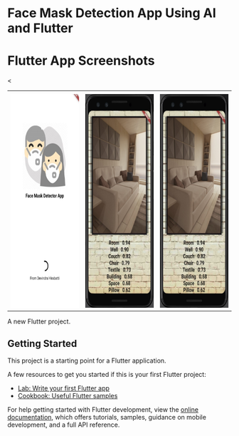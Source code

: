 # Face Mask Detection App Using AI and Flutter
# Flutter App Screenshots
<table>
  <tr>
    <td></td>
     <td></td>
     <
  </tr>
  <tr>
    <td><img src="https://github.com/program333/Face_Mask_Detector_App/blob/main/Images/F1.jpg?raw=true" width=270 height=480></td>
    <td><img src="https://github.com/program333/Image_Labelling_Classification_Flutter_App/blob/main/images/Image_Labelling_flutter%20App.jpg?raw=true" width=270 height=480></td>
    <td><img src="https://github.com/program333/Image_Labelling_Classification_Flutter_App/blob/main/images/Image_Labelling_flutter%20App.jpg?raw=true" width=270 height=480></td>
   
  </tr>
 </table>

A new Flutter project.

## Getting Started

This project is a starting point for a Flutter application.

A few resources to get you started if this is your first Flutter project:

- [Lab: Write your first Flutter app](https://docs.flutter.dev/get-started/codelab)
- [Cookbook: Useful Flutter samples](https://docs.flutter.dev/cookbook)

For help getting started with Flutter development, view the
[online documentation](https://docs.flutter.dev/), which offers tutorials,
samples, guidance on mobile development, and a full API reference.
